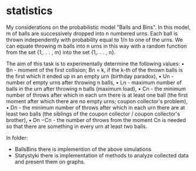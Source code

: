# statistics

My considerations on the probabilistic model "Balls and Bins".
In this model, m of balls are successively dropped into n numbered urns. Each ball is thrown independently with probability
equal to 1/n to one of the urns. We can equate throwing m balls into n urns in this way
with a random function from the set {1,. . . , m} into the set {1,. . . , n}.

The aim of this task is to experimentally determine the following values:
 • Bn - moment of the first collision; Bn = k, if the k-th of the thrown balls is the first which it ended up in an empty urn (birthday paradox),
 • Un - number of empty urns after throwing n balls,
 • Ln - maximum number of balls in the urn after throwing n balls (maximum load),
 • Cn - the minimum number of throws after which in each urn there is at least one ball (the first moment after which there are no empty urns; coupon collector's problem),
 • Dn - the minimum number of throws after which in each urn there are at least two balls (the siblings of the coupon collector / coupon collector's brother),
 • Dn −Cn - the number of throws from the moment Cn is needed so that there are something in every urn at least two balls.

In folder:
- BallsBins there is implemention of the above simulations
- Statystyki there is implementation of methods to analyze collected data and present them on graphs.
